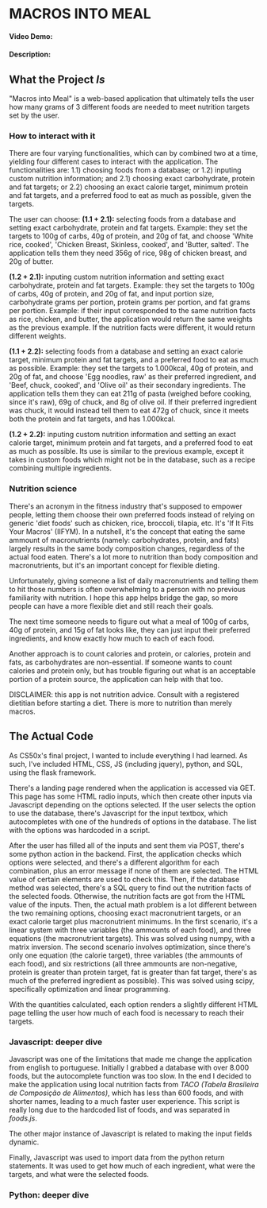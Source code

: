 # MACROS INTO MEAL
#### Video Demo: <URL HERE>
#### Description:
## What the Project *Is*
"Macros into Meal" is a web-based application that ultimately tells the user how many grams of 3 different foods are needed to meet nutrition targets set by the user.

### How to interact with it
There are four varying functionalities, which can by combined two at a time, yielding four different cases to interact with the application. The functionalities are: 1.1) choosing foods from a database; or 1.2) inputing custom nutrition information; and 2.1) choosing exact carbohydrate, protein and fat targets; or 2.2) choosing an exact calorie target, minimum protein and fat targets, and a preferred food to eat as much as possible, given the targets.

The user can choose:
**(1.1 + 2.1):** selecting foods from a database and setting exact carbohydrate, protein and fat targets. Example: they set the targets to 100g of carbs, 40g of protein, and 20g of fat, and choose 'White rice, cooked', 'Chicken Breast, Skinless, cooked', and 'Butter, salted'. The application tells them they need 356g of rice, 98g of chicken breast, and 20g of butter.

**(1.2 + 2.1):** inputing custom nutrition information and setting exact carbohydrate, protein and fat targets. Example: they set the targets to 100g of carbs, 40g of protein, and 20g of fat, and input portion size, carbohydrate grams per portion, protein grams per portion, and fat grams per portion. Example: if their input corresponded to the same nutrition facts as rice, chicken, and butter, the application would return the same weights as the previous example. If the nutrition facts were different, it would return different weights.

**(1.1 + 2.2):** selecting foods from a database and setting an exact calorie target, minimum protein and fat targets, and a preferred food to eat as much as possible. Example: they set the targets to 1.000kcal, 40g of protein, and 20g of fat, and choose 'Egg noodles, raw' as their preferred ingredient, and 'Beef, chuck, cooked', and 'Olive oil' as their secondary ingredients. The application tells them they can eat 211g of pasta (weighed before cooking, since it's raw), 69g of chuck, and 8g of olive oil. If their preferred ingredient was chuck, it would instead tell them to eat 472g of chuck, since it meets both the protein and fat targets, and has 1.000kcal.

**(1.2 + 2.2):** inputing custom nutrition information and setting an exact calorie target, minimum protein and fat targets, and a preferred food to eat as much as possible. Its use is similar to the previous example, except it takes in custom foods which might not be in the database, such as a recipe combining multiple ingredients.

### Nutrition science
There's an acronym in the fitness industry that's supposed to empower people, letting them choose their own preferred foods instead of relying on generic 'diet foods' such as chicken, rice, broccoli, tilapia, etc. It's 'If It Fits Your Macros' (IIFYM). In a nutshell, it's the concept that eating the same ammount of macronutrients (namely: carbohydrates, protein, and fats) largely results in the same body composition changes, regardless of the actual food eaten. There's a lot more to nutrition than body composition and macronutrients, but it's an important concept for flexible dieting.

Unfortunately, giving someone a list of daily macronutrients and telling them to hit those numbers is often overwhelming to a person with no previous familiarity with nutrition. I hope this app helps bridge the gap, so more people can have a more flexible diet and still reach their goals.

The next time someone needs to figure out what a meal of 100g of carbs, 40g of protein, and 15g of fat looks like, they can just input their preferred ingredients, and know exactly how much to each of each food.

Another approach is to count calories and protein, or calories, protein and fats, as carbohydrates are non-essential. If someone wants to count calories and protein only, but has trouble figuring out what is an acceptable portion of a protein source, the application can help with that too.

DISCLAIMER: this app is not nutrition advice. Consult with a registered dietitian before starting a diet. There is more to nutrition than merely macros.

## The Actual Code
As CS50x's final project, I wanted to include everything I had learned. As such, I've included HTML, CSS, JS (including jquery), python, and SQL, using the flask framework.

There's a landing page rendered when the application is accessed via GET. This page has some HTML radio inputs, which then create other inputs via Javascript depending on the options selected. If the user selects the option to use the database, there's Javascript for the input textbox, which autocompletes with one of the hundreds of options in the database. The list with the options was hardcoded in a script.

After the user has filled all of the inputs and sent them via POST, there's some python action in the backend. First, the application checks which options were selected, and there's a different algorithm for each combination, plus an error message if none of them are selected. The HTML value of certain elements are used to check this. Then, if the database method was selected, there's a SQL query to find out the nutrition facts of the selected foods. Otherwise, the nutrition facts are got from the HTML value of the inputs. Then, the actual math problem is a lot different between the two remaining options, choosing exact macronutrient targets, or an exact calorie target plus macronutrient minimums. In the first scenario, it's a linear system with three variables (the ammounts of each food), and three equations (the macronutrient targets). This was solved using numpy, with a matrix inversion. The second scenario involves optimization, since there's only one equation (the calorie target), three variables (the ammounts of each food), and six restrictions (all three ammounts are non-negative, protein is greater than protein target, fat is greater than fat target, there's as much of the preferred ingredient as possible). This was solved using scipy, specifically optimization and linear programming.

With the quantities calculated, each option renders a slightly different HTML page telling the user how much of each food is necessary to reach their targets.

### Javascript: deeper dive
Javascript was one of the limitations that made me change the application from english to portuguese. Initially I grabbed a database with over 8.000 foods, but the autocomplete function was too slow. In the end I decided to make the application using local nutrition facts from *TACO (Tabela Brasileira de Composição de Alimentos)*, which has less than 600 foods, and with shorter names, leading to a much faster user experience. This script is really long due to the hardcoded list of foods, and was separated in *foods.js*.

The other major instance of Javascript is related to making the input fields dynamic.

Finally, Javascript was used to import data from the python return statements. It was used to get how much of each ingredient, what were the targets, and what were the selected foods.

### Python: deeper dive

